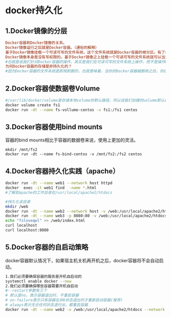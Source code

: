 # docker持久化

## 1.Docker镜像的分层

```ini
Docker容器和Docker镜像的关系。
Docker镜像运行之后就是Docker容器。（通俗的解释）
基于Docker镜像挂载一个可读可写的文件系统，这个文件系统就是Docker容器的根分区。有了根分区，我们才能认为Docker容器像一个操作系统，可以运行。
Docker镜像本身是没有写权限的。基于Docker镜像之上挂载一个可读可写的文件系统就可以当这个文件系统是一个Docker容器的文件系统。
#也就是说我们针对Docker容器的操作，其实是我们在可读可写的文件系统上操作，而不是操作Docker容器底层的镜像。因Docker镜像是不具备写权限的。所以无论你在Docker容器内做任何操作都不会影响到Docker镜像。
为何Docker容器的存储是非持久化的？
#因为Docker容器的文件系统是即用即删的。也就意味着，当你的Docker容器被删除之后，你挂载的Docker文件系统也会被删除，那么你在Docker容器中做的任何操作，都会随着Docker容器的文件系统删除而删除。

```

## 2.Docker容器使数据卷Volume

```bash
#/var/lib/docker/volume是存储本地volume的默认路径，所以说我们创建的volume默认都存放在这个位置
docker volume create fs1
docker run -dt --name fs-vollume-centos -v fs1:/fs1 centos
```

## 3.Docker容器使用bind mounts

容器的bind mounts相比于容器的数据卷来说，使用上更加的灵活。

```
mkdir /mnt/fs2
docker run -dt --name fs-bind-centos -v /mnt/fs2:/fs2 centos
```

## 4.Docker容器持久化实践（apache）

```bash
docker run -dt --name web1 --network host httpd
docker  exec -it web1 find  -name *.html
#了解到apache的工作目录在/usr/local/apache2/htdocs

#持久化该目录
mkdir /web
docker run -dt --name web2 --network host -v /web:/usr/local/apache2/htdocs httpd
docker run -dt --name web3 -p 8080:80 -v /web:/usr/local/apache2/htdocs httpd
echo "fsloveqwl" >> /web/index.html
curl localhost
curl localhost:8080
```

## 5.Docker容器的自启动策略

docker容器默认情况下，如果宿主机关机再开机之后，docker容器将不会自动启动。

```bash
1.我们必须要确保容器的服务是开机自启动的
systemctl enable docker --now
2.我们必须要确保哪些容器需要开机自启动
#--restart参数有三个
# 默认是no，表示容器退出时，不重启容器
# on-failure表示只有容器在非0状态退出时才重新启动容器(推荐)
# always表示无论任何状态退付出，都重启容器
docker run -dt --name web2 -v /web:/usr/local/apache2/htdocs --network host --restart=on-failure httpd
```

